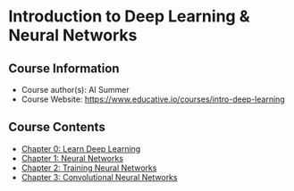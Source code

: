 # Introduction to Deep Learning & Neural Networks

## Course Information
- Course author(s): AI Summer
- Course Website: https://www.educative.io/courses/intro-deep-learning

## Course Contents
- [Chapter 0: Learn Deep Learning](./notes/Chapter_0.md)
- [Chapter 1: Neural Networks](./notes/Chapter_1.md)
- [Chapter 2: Training Neural Networks](./notes/Chapter_2.md)
- [Chapter 3: Convolutional Neural Networks](./notes/Chapter_3.md)
